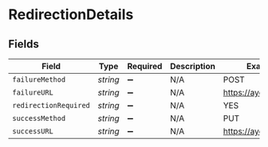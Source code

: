 # RedirectionDetails


## Fields

| Field                 | Type                  | Required              | Description           | Example               |
| --------------------- | --------------------- | --------------------- | --------------------- | --------------------- |
| `failureMethod`       | *string*              | :heavy_minus_sign:    | N/A                   | POST                  |
| `failureURL`          | *string*              | :heavy_minus_sign:    | N/A                   | https://ayoconnect.id |
| `redirectionRequired` | *string*              | :heavy_minus_sign:    | N/A                   | YES                   |
| `successMethod`       | *string*              | :heavy_minus_sign:    | N/A                   | PUT                   |
| `successURL`          | *string*              | :heavy_minus_sign:    | N/A                   | https://ayoconnect.id |